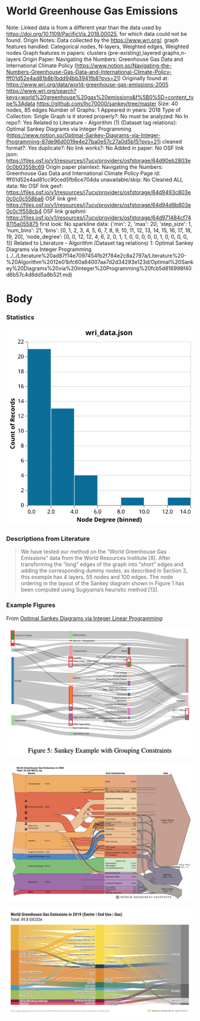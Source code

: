 # World Greenhouse Gas Emissions

Note: Linked data is from a different year than the data used by https://doi.org/10.1109/PacificVis.2018.00025, for which data could not be found.
Origin Notes: Data collected by the https://www.wri.org/.
graph features handled: Categorical nodes, N-layers, Weighted edges, Weighted nodes
Graph features in papers: clusters (pre-existing),layered graphs,n-layers
Origin Paper: Navigating the Numbers: Greenhouse Gas Data and International Climate Policy (https://www.notion.so/Navigating-the-Numbers-Greenhouse-Gas-Data-and-International-Climate-Policy-fff01d52e4ad81b8b1bdd94bb3941fb8?pvs=21)
Originally found at: https://www.wri.org/data/world-greenhouse-gas-emissions-2005
https://www.wri.org/search?keys=world%20greenhouse%20gas%20emissions&f%5B0%5D=content_type%3Adata
https://github.com/lhc70000/sankey/tree/master
Size: 40 nodes, 85 edges
Number of Graphs: 1
Appeared in years: 2018
Type of Collection: Single Graph
is it stored properly?: No
must be analyzed: No
In repo?: Yes
Related to Literature - Algorithm (1) (Dataset tag relations): Optimal Sankey Diagrams via Integer Programming (https://www.notion.so/Optimal-Sankey-Diagrams-via-Integer-Programming-87de96d0019e4e27ba0e57c27a0d5b15?pvs=21)
cleaned format?: Yes
duplicate?: No
link works?: No
Added in paper: No
OSF link json: https://files.osf.io/v1/resources/j7ucv/providers/osfstorage/64d90eb2803e0c0b03558c69
Origin paper plaintext: Navigating the Numbers: Greenhouse Gas Data and International Climate Policy
Page id: fff01d52e4ad81cc90ced5fb6ce704da
unavailable/skip: No
Cleaned ALL data: No
OSF link gexf: https://files.osf.io/v1/resources/j7ucv/providers/osfstorage/64d9493c803e0c0c0c558ba6
OSF link gml: https://files.osf.io/v1/resources/j7ucv/providers/osfstorage/64d94d8b803e0c0c1f558cb4
OSF link graphml: https://files.osf.io/v1/resources/j7ucv/providers/osfstorage/64d971484cf748115a055875
first look: No
sparkline data: {'min': 2, 'max': 20, 'step_size': 1, 'num_bins': 21, 'bins': [0, 1, 2, 3, 4, 5, 6, 7, 8, 9, 10, 11, 12, 13, 14, 15, 16, 17, 18, 19, 20], 'node_degree': [0, 0, 12, 12, 4, 6, 2, 0, 1, 1, 0, 0, 0, 0, 0, 1, 0, 0, 0, 0, 1]}
Related to Literature - Algorithm (Dataset tag relations) 1: Optimal Sankey Diagrams via Integer Programming (../../Literature%20ad87f14e7097454fb2f784e2c8a2797a/Literature%20-%20Algorithm%2012e01bfc60a84007aa7d2d34293e123d/Optimal%20Sankey%20Diagrams%20via%20Integer%20Programming%20fcb5d816998f40d6b57c4d8dd5a8b52f.md)

# Body

### Statistics

![degree_distr.svg](../../../Benchmark%20datasets%2064e0439269f9497799025562a4087ce1/World%20Greenhouse%20Gas%20Emissions%20859aab42a55e43ac9dad1eae1a91a534/degree_distr.svg)

### Descriptions from Literature

> We have tested our method on the “World Greenhouse Gas Emissions” data from the World Resources Institute [8]. After transforming the “long” edges of the graph into “short” edges and adding the corresponding dummy nodes, as described in Section 3, this example has 4 layers, 55 nodes and 100 edges. The node ordering in the layout of the Sankey diagram shown in Figure 1 has been computed using Sugiyama’s heuristic method [13].
> 

### Example Figures

From [Optimal Sankey Diagrams via Integer Linear Programming](https://doi.org/10.1109/PacificVis.2018.00025):

![Screen Shot 2023-08-09 at 11.13.23 AM.png](../../../Benchmark%20datasets%2064e0439269f9497799025562a4087ce1/World%20Greenhouse%20Gas%20Emissions%20859aab42a55e43ac9dad1eae1a91a534/Screen_Shot_2023-08-09_at_11.13.23_AM.png)

![Screen Shot 2023-01-21 at 2.59.58 PM.png](../../../Benchmark%20datasets%2064e0439269f9497799025562a4087ce1/World%20Greenhouse%20Gas%20Emissions%20859aab42a55e43ac9dad1eae1a91a534/Screen_Shot_2023-01-21_at_2.59.58_PM.png)

![Screen Shot 2023-01-21 at 3.00.19 PM.png](../../../Benchmark%20datasets%2064e0439269f9497799025562a4087ce1/World%20Greenhouse%20Gas%20Emissions%20859aab42a55e43ac9dad1eae1a91a534/Screen_Shot_2023-01-21_at_3.00.19_PM.png)